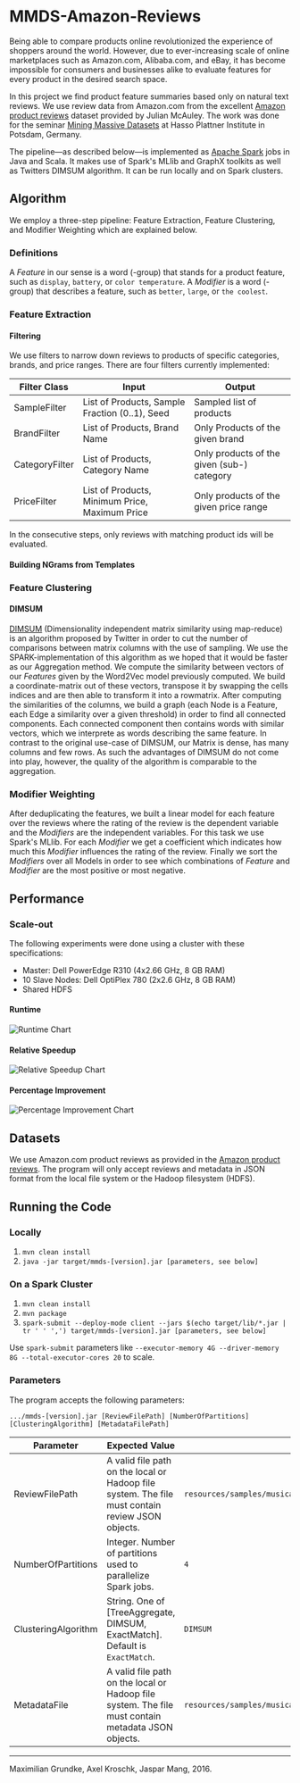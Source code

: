 # MMDS-Amazon-Reviews

Being able to compare products online revolutionized the experience of shoppers around the world. However, due to ever-increasing scale of online marketplaces such as Amazon.com, Alibaba.com, and eBay, it has become impossible for consumers and businesses alike to evaluate features for every product in the desired search space.

In this project we find product feature summaries based only on natural text reviews. We use review data from Amazon.com from the excellent [Amazon product reviews](http://jmcauley.ucsd.edu/data/amazon/) dataset provided by Julian McAuley. The work was done for the seminar [Mining Massive Datasets](https://hpi.de/naumann/teaching/current-courses/ss-16/mmds.html) at Hasso Plattner Institute in Potsdam, Germany.

The pipeline—as described below—is implemented as [Apache Spark](http://spark.apache.org/) jobs in Java and Scala. It makes use of Spark's MLlib and GraphX toolkits as well as Twitters DIMSUM algorithm. It can be run locally and on Spark clusters.

## Algorithm

We employ a three-step pipeline: Feature Extraction, Feature Clustering, and Modifier Weighting which are explained below.

### Definitions

A *Feature* in our sense is a word (-group) that stands for a product feature, such as `display`, `battery`, or `color temperature`.
A *Modifier* is a word (-group) that describes a feature, such as `better`, `large`, or `the coolest`.

### Feature Extraction

#### Filtering

We use filters to narrow down reviews to products of specific categories, brands, and price ranges. There are four filters currently implemented:

| Filter Class   | Input                                          | Output                                     |
|----------------|------------------------------------------------|--------------------------------------------|
| SampleFilter   | List of Products, Sample Fraction (0..1), Seed | Sampled list of products                   |
| BrandFilter    | List of Products, Brand Name                   | Only Products of the given brand           |
| CategoryFilter | List of Products, Category Name                | Only products of the given (sub-) category |
| PriceFilter    | List of Products, Minimum Price, Maximum Price | Only products of the given price range     |

In the consecutive steps, only reviews with matching product ids will be evaluated.

#### Building NGrams from Templates


### Feature Clustering

#### DIMSUM

[DIMSUM](https://blog.twitter.com/2014/all-pairs-similarity-via-dimsum) (Dimensionality independent matrix similarity using map-reduce) is an algorithm proposed by Twitter in order to cut the number of comparisons between matrix columns with the use of sampling. We use the SPARK-implementation of this algorithm as we hoped that it would be faster as our Aggregation method. 
We compute the similarity between vectors of our *Features* given by the Word2Vec model previously computed. We build a coordinate-matrix out of these vectors, transpose it by swapping the cells indices and are then able to transform it into a rowmatrix. After computing the similarities of the columns, we build a graph (each Node is a Feature, each Edge a similarity over a given threshold) in order to find all connected components. Each connected component then contains words with similar vectors, which we interprete as words describing the same feature.
In contrast to the original use-case of DIMSUM, our Matrix is dense, has many columns and few rows. As such the advantages of DIMSUM do not come into play, however, the quality of the algorithm is comparable to the aggregation.

### Modifier Weighting

After deduplicating the features, we built a linear model for each feature over the reviews where the rating of the review is the dependent variable and the *Modifiers* are the independent variables. For this task we use Spark's MLlib. For each *Modifier* we get a coefficient which indicates how much this *Modifier* influences the rating of the review.
Finally we sort the *Modifiers* over all Models in order to see which combinations of *Feature* and *Modifier* are the most positive or most negative.

## Performance

### Scale-out

The following experiments were done using a cluster with these specifications:

* Master: Dell PowerEdge R310 (4x2.66 GHz, 8 GB RAM)
* 10 Slave Nodes: Dell OptiPlex 780 (2x2.6 GHz, 8 GB RAM)
* Shared HDFS

#### Runtime
![Runtime Chart](/doc/runtime.png?raw=true "Runtime / Number of Cores")
#### Relative Speedup
![Relative Speedup Chart](/doc/relative_speedup.png?raw=true "Relative Speedup / Number of Cores")
#### Percentage Improvement
![Percentage Improvement Chart](/doc/percentage_improvement.png?raw=true "Percentage Improvement / Number of Cores")

## Datasets

We use Amazon.com product reviews as provided in the [Amazon product reviews](http://jmcauley.ucsd.edu/data/amazon/). The program will only accept reviews and metadata in JSON format from the local file system or the Hadoop filesystem (HDFS).

## Running the Code

### Locally

1. `mvn clean install`
2. `java -jar target/mmds-[version].jar [parameters, see below]`

### On a Spark Cluster

1. `mvn clean install`
2. `mvn package`
3. `spark-submit --deploy-mode client --jars $(echo target/lib/*.jar | tr ' ' ',') target/mmds-[version].jar [parameters, see below]`

Use `spark-submit` parameters like `--executor-memory 4G --driver-memory 8G --total-executor-cores 20` to scale.

### Parameters

The program accepts the following parameters:

`.../mmds-[version].jar [ReviewFilePath] [NumberOfPartitions] [ClusteringAlgorithm] [MetadataFilePath]`

| Parameter           | Expected Value                                                                                     | Example                                                      |
|---------------------|----------------------------------------------------------------------------------------------------|--------------------------------------------------------------|
| ReviewFilePath      | A valid file path on the local or Hadoop file system. The file must contain review JSON objects.   | `resources/samples/musical_instruments_top100.json`          |
| NumberOfPartitions  | Integer. Number of partitions used to parallelize Spark jobs.                                      | `4`                                                          |
| ClusteringAlgorithm | String. One of [TreeAggregate, DIMSUM, ExactMatch]. Default is `ExactMatch`.                       | `DIMSUM`                                                     |
| MetadataFile        | A valid file path on the local or Hadoop file system. The file must contain metadata JSON objects. | `resources/samples/musical_instruments_metadata_top100.json` |



----------------------------------------------------
Maximilian Grundke, Axel Kroschk, Jaspar Mang, 2016.
